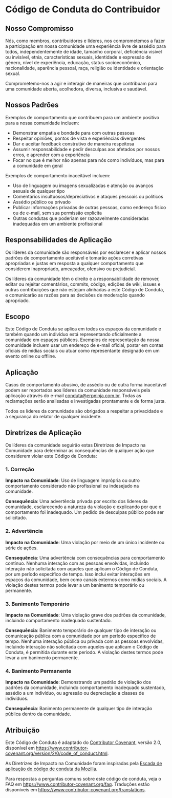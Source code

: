 # Código de Conduta do Contribuidor

## Nosso Compromisso

Nós, como membros, contribuidores e líderes, nos comprometemos a fazer a participação em nossa
comunidade uma experiência livre de assédio para todos, independentemente de idade, tamanho
corporal, deficiência visível ou invisível, etnia, características sexuais, identidade e expressão
de gênero, nível de experiência, educação, status socioeconômico, nacionalidade, aparência pessoal,
raça, religião ou identidade e orientação sexual.

Comprometemo-nos a agir e interagir de maneiras que contribuam para uma comunidade aberta, acolhedora,
diversa, inclusiva e saudável.

## Nossos Padrões

Exemplos de comportamento que contribuem para um ambiente positivo para a nossa comunidade incluem:

* Demonstrar empatia e bondade para com outras pessoas
* Respeitar opiniões, pontos de vista e experiências divergentes
* Dar e aceitar feedback construtivo de maneira respeitosa
* Assumir responsabilidade e pedir desculpas aos afetados por nossos erros, e aprender com a experiência
* Focar no que é melhor não apenas para nós como indivíduos, mas para a comunidade em geral

Exemplos de comportamento inaceitável incluem:

* Uso de linguagem ou imagens sexualizadas e atenção ou avanços sexuais de qualquer tipo
* Comentários insultuosos/depreciativos e ataques pessoais ou políticos
* Assédio público ou privado
* Publicar informações privadas de outras pessoas, como endereço físico ou de e-mail, sem sua permissão explícita
* Outras condutas que poderiam ser razoavelmente consideradas inadequadas em um ambiente profissional

## Responsabilidades de Aplicação

Os líderes da comunidade são responsáveis por esclarecer e aplicar nossos padrões de comportamento aceitável
e tomarão ações corretivas apropriadas e justas em resposta a qualquer comportamento que considerem
inapropriado, ameaçador, ofensivo ou prejudicial.

Os líderes da comunidade têm o direito e a responsabilidade de remover, editar ou rejeitar comentários,
commits, código, edições de wiki, issues e outras contribuições que não estejam alinhadas a este Código
de Conduta, e comunicarão as razões para as decisões de moderação quando apropriado.

## Escopo

Este Código de Conduta se aplica em todos os espaços da comunidade e também quando um indivíduo está
representando oficialmente a comunidade em espaços públicos. Exemplos de representação da nossa comunidade
incluem usar um endereço de e-mail oficial, postar em contas oficiais de mídias sociais ou atuar como
representante designado em um evento online ou offline.

## Aplicação

Casos de comportamento abusivo, de assédio ou de outra forma inaceitável podem ser reportados aos líderes
da comunidade responsáveis pela aplicação através do e-mail conduta@erpninja.com.br. Todas as reclamações
serão analisadas e investigadas prontamente e de forma justa.

Todos os líderes da comunidade são obrigados a respeitar a privacidade e a segurança do relator de
qualquer incidente.

## Diretrizes de Aplicação

Os líderes da comunidade seguirão estas Diretrizes de Impacto na Comunidade para determinar as consequências
de qualquer ação que considerem violar este Código de Conduta:

### 1. Correção

**Impacto na Comunidade**: Uso de linguagem imprópria ou outro comportamento considerado não profissional
ou indesejado na comunidade.

**Consequência**: Uma advertência privada por escrito dos líderes da comunidade, esclarecendo a natureza
da violação e explicando por que o comportamento foi inadequado. Um pedido de desculpas público pode
ser solicitado.

### 2. Advertência

**Impacto na Comunidade**: Uma violação por meio de um único incidente ou série de ações.

**Consequência**: Uma advertência com consequências para comportamento contínuo. Nenhuma interação com
as pessoas envolvidas, incluindo interação não solicitada com aqueles que aplicam o Código de Conduta,
por um período específico de tempo. Isso inclui evitar interações em espaços da comunidade, bem como
canais externos como mídias sociais. A violação destes termos pode levar a um banimento temporário ou permanente.

### 3. Banimento Temporário

**Impacto na Comunidade**: Uma violação grave dos padrões da comunidade, incluindo comportamento inadequado sustentado.

**Consequência**: Banimento temporário de qualquer tipo de interação ou comunicação pública com a comunidade
por um período específico de tempo. Nenhuma interação pública ou privada com as pessoas envolvidas,
incluindo interação não solicitada com aqueles que aplicam o Código de Conduta, é permitida durante
este período. A violação destes termos pode levar a um banimento permanente.

### 4. Banimento Permanente

**Impacto na Comunidade**: Demonstrando um padrão de violação dos padrões da comunidade, incluindo
comportamento inadequado sustentado, assédio a um indivíduo, ou agressão ou depreciação a classes de indivíduos.

**Consequência**: Banimento permanente de qualquer tipo de interação pública dentro da comunidade.

## Atribuição

Este Código de Conduta é adaptado do [Contributor Covenant][homepage], versão 2.0,
disponível em https://www.contributor-covenant.org/version/2/0/code_of_conduct.html.

As Diretrizes de Impacto na Comunidade foram inspiradas pela [Escada de aplicação do código de conduta da Mozilla](https://github.com/mozilla/diversity).

[homepage]: https://www.contributor-covenant.org

Para respostas a perguntas comuns sobre este código de conduta, veja o FAQ em
https://www.contributor-covenant.org/faq. Traduções estão disponíveis em
https://www.contributor-covenant.org/translations.